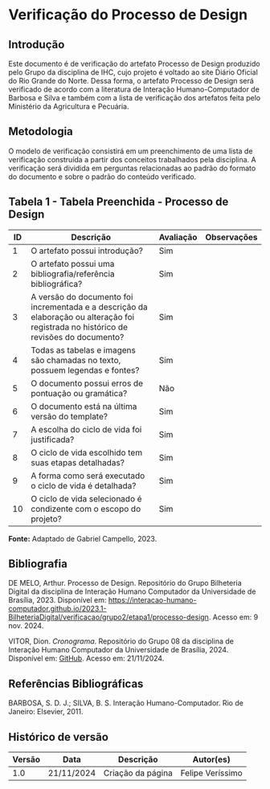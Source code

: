 # Verificação do Processo de Design

## Introdução

Este documento é de verificação do artefato Processo de Design produzido pelo Grupo da disciplina de IHC, cujo projeto é voltado ao site Diário Oficial do Rio Grande do Norte. Dessa forma, o artefato Processo de Design será verificado de acordo com a literatura de Interação Humano-Computador de Barbosa e Silva e também com a lista de verificação dos artefatos feita pelo Ministério da Agricultura e Pecuária.

## Metodologia

O modelo de verificação consistirá em um preenchimento de uma lista de verificação construída a partir dos conceitos trabalhados pela disciplina. A verificação será dividida em perguntas relacionadas ao padrão do formato do documento e sobre o padrão do conteúdo verificado.

## Tabela 1 - Tabela Preenchida - Processo de Design

| ID  | Descrição                                                                                             | Avaliação   | Observações                                                       |
| --- | ----------------------------------------------------------------------------------------------------- | ----------- | ----------------------------------------------------------------- |
| 1   | O artefato possui introdução?                                                                          | Sim         |                                                                   |
| 2   | O artefato possui uma bibliografia/referência bibliográfica?                                          | Sim         |                                                                   |
| 3   | A versão do documento foi incrementada e a descrição da elaboração ou alteração foi registrada no histórico de revisões do documento? | Sim         |                                                                   |
| 4   | Todas as tabelas e imagens são chamadas no texto, possuem legendas e fontes?                           | Sim         |                                                                   |
| 5   | O documento possui erros de pontuação ou gramática?                                                   | Não         |                                                                   |
| 6   | O documento está na última versão do template?                                                       | Sim         |                                                                   |
| 7   | A escolha do ciclo de vida foi justificada?                                                           | Sim  |  |
| 8   | O ciclo de vida escolhido tem suas etapas detalhadas?                                                  | Sim         |                                                                   |
| 9   | A forma como será executado o ciclo de vida é detalhada?                                             | Sim         |                                                                   |
| 10  | O ciclo de vida selecionado é condizente com o escopo do projeto?                                     | Sim         |                                                                   |

**Fonte:** Adaptado de Gabriel Campello, 2023.


## Bibliografia

DE MELO, Arthur. Processo de Design. Repositório do Grupo Bilheteria Digital da disciplina de Interação Humano Computador da Universidade de Brasília, 2023. Disponível em: <https://interacao-humano-computador.github.io/2023.1-BilheteriaDigital/verificacao/grupo2/etapa1/processo-design>. Acesso em: 9 nov. 2024.

VITOR, Dion. *Cronograma*. Repositório do Grupo 08 da disciplina de Interação Humano Computador da Universidade de Brasília, 2024. Disponível em: [GitHub](https://github.com/Interacao-Humano-Computador/2024.2-Grupo07/tree/main). Acesso em: 21/11/2024.

## Referências Bibliográficas

BARBOSA, S. D. J.; SILVA, B. S. Interação Humano-Computador. Rio de Janeiro: Elsevier, 2011.

## Histórico de versão

| Versão | Data       | Descrição                     | Autor(es)     |
| ------ | ---------- | ----------------------------- | ------------- |
| 1.0    | 21/11/2024 | Criação da página             | Felipe Veríssimo |


